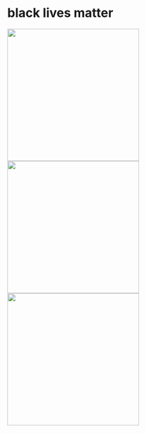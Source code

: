 # black lives matter

<img src="https://user-images.githubusercontent.com/37049/84572418-cf565600-ad67-11ea-91db-fab17b58b9d6.png" width=300><img src="https://user-images.githubusercontent.com/37049/84572418-cf565600-ad67-11ea-91db-fab17b58b9d6.png" width=300><img src="https://user-images.githubusercontent.com/37049/84572418-cf565600-ad67-11ea-91db-fab17b58b9d6.png" width=300>
